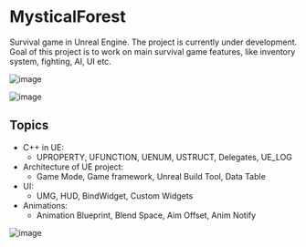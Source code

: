 # MysticalForest
Survival game in Unreal Engine. The project is currently under development. Goal of this project is to work on main survival game features, like inventory system, fighting, AI, UI etc.

![image](https://user-images.githubusercontent.com/56173723/235475512-7bfc24e7-9349-4046-8d6d-871800710ee3.png)

![image](https://user-images.githubusercontent.com/56173723/234808011-8246fd66-8e6d-4a61-9189-3f854d53206d.png)

## Topics
- C++ in UE: 
  - UPROPERTY, UFUNCTION, UENUM, USTRUCT, Delegates, UE_LOG
- Architecture of UE project:
  - Game Mode, Game framework, Unreal Build Tool, Data Table
- UI:
  - UMG, HUD, BindWidget, Custom Widgets
- Animations:
  - Animation Blueprint, Blend Space, Aim Offset, Anim Notify
  
![image](https://user-images.githubusercontent.com/56173723/235314545-9e51baf0-5ed6-46d9-b88b-cdbb435713ef.png)


